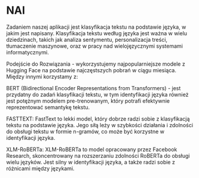 # NAI
Zadaniem naszej aplikacji jest klasyfikacja tekstu na podstawie języka, w jakim jest napisany. Klasyfikacja tekstu według języka jest ważna w wielu dziedzinach, takich jak analiza sentymentu, personalizacja treści, tłumaczenie maszynowe, oraz w pracy nad wielojęzycznymi systemami informatycznymi.

Podejście do Rozwiązania - wykorzystujemy najpopularniejsze modele z Hugging Face na podstawie najczęstszych pobrań w ciągu miesiąca.
Między innymi korzystamy z:

BERT (Bidirectional Encoder Representations from Transformers) - jest przydatny do zadań klasyfikacji tekstu, w tym identyfikacji języka również jest potężnym modelem pre-trenowanym, który potrafi efektywnie reprezentować semantykę tekstu.

FASTTEXT: FastText to lekki model, który dobrze radzi sobie z klasyfikacją tekstu na podstawie języka. Jego siłą leży w szybkości działania i zdolności do obsługi tekstu w formie n-gramów, co może być korzystne w identyfikacji języka.

XLM-RoBERTa: XLM-RoBERTa to model opracowany przez Facebook Research, skoncentrowany na rozszerzaniu zdolności RoBERTa do obsługi wielu języków. Jest silny w identyfikacji języka, a także radzi sobie z różnicami między językami.
